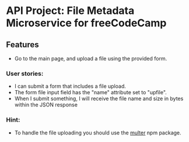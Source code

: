 # API Project: File Metadata Microservice for freeCodeCamp


## Features

* Go to the main page, and upload a file using the provided form.

###    User stories:

* I can submit a form that includes a file upload.
* The form file input field  has the "name" attribute set to "upfile". 
* When I submit something, I will receive the file name and size in bytes within the JSON response



### Hint:
* To handle the file uploading you should use the [multer](https://www.npmjs.com/package/multer) npm package.
